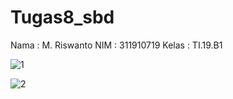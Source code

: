 # Tugas8_sbd

Nama : M. Riswanto
NIM : 311910719
Kelas : TI.19.B1

![1](https://user-images.githubusercontent.com/81561687/125320835-49d81780-e366-11eb-942c-5046c8b9c5fe.png)

![2](https://user-images.githubusercontent.com/81561687/125320911-5d837e00-e366-11eb-8b54-1458cfb8cde5.png)
